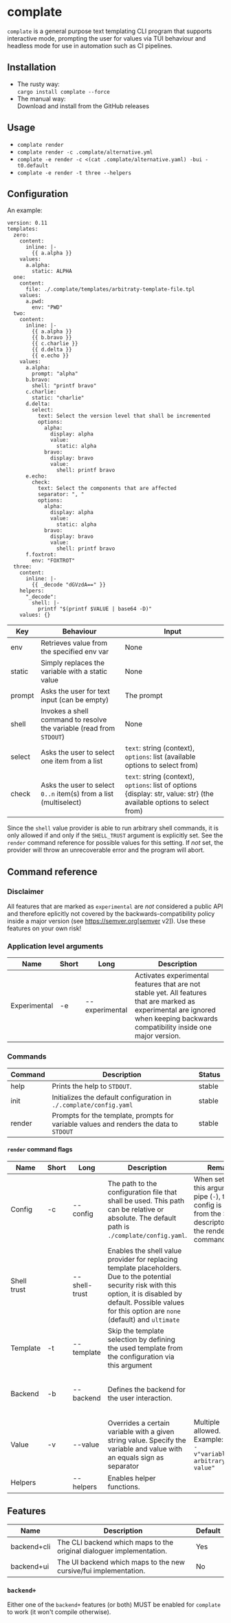# complate

`complate` is a general purpose text templating CLI program that supports interactive mode, prompting the user for values via TUI behaviour and headless mode for use in automation such as CI pipelines.

## Installation

* The rusty way:\
`cargo install complate --force`
* The manual way:\
Download and install from the GitHub releases


## Usage

* `complate render`
* `complate render -c .complate/alternative.yml`
* `complate -e render -c <(cat .complate/alternative.yaml) -bui -t0.default`
* `complate -e render -t three --helpers`

## Configuration

An example:

```
version: 0.11
templates:
  zero:
    content:
      inline: |-
        {{ a.alpha }}
    values:
      a.alpha:
        static: ALPHA
  one:
    content:
      file: ./.complate/templates/arbitraty-template-file.tpl
    values:
      a.pwd:
        env: "PWD"
  two:
    content:
      inline: |-
        {{ a.alpha }}
        {{ b.bravo }}
        {{ c.charlie }}
        {{ d.delta }}
        {{ e.echo }}
    values:
      a.alpha:
        prompt: "alpha"
      b.bravo:
        shell: "printf bravo"
      c.charlie:
        static: "charlie"
      d.delta:
        select:
          text: Select the version level that shall be incremented
          options:
            alpha:
              display: alpha
              value:
                static: alpha
            bravo:
              display: bravo
              value:
                shell: printf bravo
      e.echo:
        check:
          text: Select the components that are affected
          separator: ", "
          options:
            alpha:
              display: alpha
              value:
                static: alpha
            bravo:
              display: bravo
              value:
                shell: printf bravo
      f.foxtrot:
        env: "FOXTROT"
  three:
    content:
      inline: |-
        {{ _decode "dGVzdA==" }}
    helpers:
      "_decode":
        shell: |-
          printf "$(printf $VALUE | base64 -D)"
    values: {}

```

| Key    | Behaviour                                                            | Input                                                                                                                  |
| ------ | -------------------------------------------------------------------- | ---------------------------------------------------------------------------------------------------------------------- |
| env    | Retrieves value from the specified env var                           | None                                                                                                                   |
| static | Simply replaces the variable with a static value                     | None                                                                                                                   |
| prompt | Asks the user for text input (can be empty)                          | The prompt                                                                                                             |
| shell  | Invokes a shell command to resolve the variable (read from `STDOUT`) | None                                                                                                                   |
| select | Asks the user to select one item from a list                         | `text`: string (context), `options`: list (available options to select from)                                           |
| check  | Asks the user to select `0..n` item(s) from a list (multiselect)     | `text`: string (context), `options`: list of options {display: str, value: str} (the available options to select from) |

Since the `shell` value provider is able to run arbitrary shell commands, it is only allowed if and only if the `SHELL_TRUST` argument is explicitly set. See the `render` command reference for possible values for this setting. If *not* set, the provider will throw an unrecoverable error and the program will abort.

## Command reference

### Disclaimer

All features that are marked as `experimental` are _not_ considered a public API and therefore eplicitly not covered by the backwards-compatibility policy inside a major version (see https://semver.org[semver v2]). Use these features on your own risk!

### Application level arguments

| Name         | Short | Long           | Description                                                                                                                                                                      |
| ------------ | ----- | -------------- | -------------------------------------------------------------------------------------------------------------------------------------------------------------------------------- |
| Experimental | -e    | --experimental | Activates experimental features that are not stable yet. All features that are marked as experimental are ignored when keeping backwards compatibility inside one major version. |

### Commands

| Command | Description                                                                            | Status |
| ------- | -------------------------------------------------------------------------------------- | ------ |
| help    | Prints the help to `STDOUT`.                                                           | stable |
| init    | Initializes the default configuration in `./.complate/config.yaml`                     | stable |
| render  | Prompts for the template, prompts for variable values and renders the data to `STDOUT` | stable |

#### `render` command flags

| Name        | Short | Long          | Description                                                                                                                                                                                                               | Remark                                                                                                          | Status                                                                                           |
| ----------- | ----- | ------------- | ------------------------------------------------------------------------------------------------------------------------------------------------------------------------------------------------------------------------- | --------------------------------------------------------------------------------------------------------------- | ------------------------------------------------------------------------------------------------ |
| Config      | -c    | --config      | The path to the configuration file that shall be used. This path can be relative or absolute. The default path is `./complate/config.yaml`.                                                                               | When setting this argument to pipe (`-`), the config is parsed from the STDIN descriptor to the render command. | stable for file path, experimental for STDIN descriptor. Pipe is only supported for `UI` backend |
| Shell trust |       | --shell-trust | Enables the shell value provider for replacing template placeholders. Due to the potential security risk with this option, it is disabled by default. Possible values for this option are `none` (default) and `ultimate` |                                                                                                                 | stable                                                                                           |
| Template    | -t    | --template    | Skip the template selection by defining the used template from the configuration via this argument                                                                                                                        |                                                                                                                 | stable                                                                                           |
| Backend     | -b    | --backend     | Defines the backend for the user interaction.                                                                                                                                                                             |                                                                                                                 | `CLI` is stable. `UI` is experimental (feature = "backend+ui").                                  |
| Value       | -v    | --value       | Overrides a certain variable with a given string value. Specify the variable and value with an equals sign as separator                                                                                                   | Multiple allowed. Example: <br/> `-v"variable=some arbitrary value"`                                            | experimental                                                                                     |
| Helpers     |       | --helpers     | Enables helper functions.                                                                                                                                                                                                 |                                                                                                                 | experimental                                                                                     |

## Features

| Name        | Description                                                          | Default |
| ----------- | -------------------------------------------------------------------- | ------- |
| backend+cli | The CLI backend which maps to the original dialoguer implementation. | Yes     |
| backend+ui  | The UI backend which maps to the new cursive/fui implementation.     | No      |

### `backend+`

Either one of the `backend+` features (or both) MUST be enabled for `complate` to work (it won't compile otherwise).

